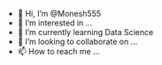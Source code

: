 - 👋 Hi, I’m @Monesh555
- 👀 I’m interested in ...
- 🌱 I’m currently learning Data Science
- 💞️ I’m looking to collaborate on ...
- 📫 How to reach me ...

<!---
Monesh555/Monesh555 is a ✨ special ✨ repository because its `README.md` (this file) appears on your GitHub profile.
You can click the Preview link to take a look at your changes.
--->
